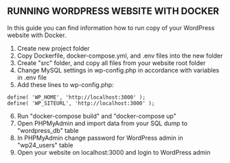 ## RUNNING WORDPRESS WEBSITE WITH DOCKER

In this guide you can find information how to run copy of your WordPress website with Docker.

1. Create new project folder
2. Copy Dockerfile, docker-compose.yml, and .env files into the new folder
3. Create "src" folder, and copy all files from your website root folder
4. Change MySQL settings in wp-config.php in accordance with variables in .env file
5. Add these lines to wp-config.php:

```
define( 'WP_HOME', 'http://localhost:3000' );
define( 'WP_SITEURL', 'http://localhost:3000' );
```

6. Run "docker-compose build" and "docker-compose up"
7. Open PHPMyAdmin and import data from your SQL dump to "wordpress_db" table
8. In PHPMyAdmin change password for WordPress admin in "wp24_users" table
9. Open your website on localhost:3000 and login to WordPress admin
